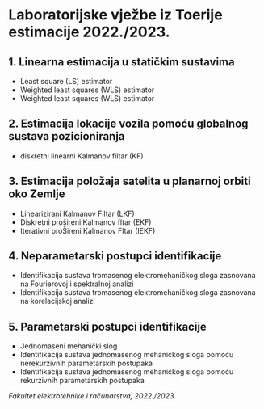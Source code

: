 # Laboratorijske vježbe iz Toerije estimacije 2022./2023.

## 1. Linearna estimacija u statičkim sustavima

* Least square (LS) estimator
* Weighted least squares (WLS) estimator
* Weighted least squares (WLS) estimator

## 2. Estimacija lokacije vozila pomoću globalnog sustava pozicioniranja

* diskretni linearni Kalmanov filtar (KF)

## 3. Estimacija položaja satelita u planarnoj orbiti oko Zemlje

* Linearizirani Kalmanov Filtar (LKF)
* Diskretni prošireni Kalmanov fltar (EKF)
* Iterativni proŠireni Kalmanov Fltar (IEKF)


## 4. Neparametarski postupci identifikacije

* Identifikacija sustava tromasenog elektromehaničkog sloga zasnovana na Fourierovoj i spektralnoj analizi
* Identifikacija sustava tromasenog elektromehaničkog sloga zasnovana na korelacijskoj analizi

## 5. Parametarski postupci identifikacije

* Jednomaseni mehanički slog
* Identifikacija sustava jednomasenog mehaničkog sloga pomoću nerekurzivnih parametarskih postupaka
* Identifikacija sustava jednomasenog mehaničkog sloga pomoću rekurzivnih parametarskih postupaka

*Fakultet elektrotehnike i računarstva, 2022./2023.*